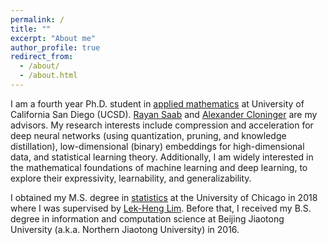 ```yaml
---
permalink: /
title: ""
excerpt: "About me"
author_profile: true
redirect_from: 
  - /about/
  - /about.html
---
```


I am a fourth year Ph.D. student in [applied mathematics](https://math.ucsd.edu) at University of California San Diego (UCSD). [Rayan Saab](https://mathweb.ucsd.edu/~rsaab/) and [Alexander Cloninger](https://ccom.ucsd.edu/~acloninger/index.html) are my advisors. My research interests include compression and acceleration for deep neural networks (using quantization, pruning, and knowledge distillation), low-dimensional (binary) embeddings for high-dimensional data, and statistical learning theory. Additionally, I am widely interested in the mathematical foundations of machine learning and deep learning, to explore their expressivity, learnability, and generalizability.

I obtained my M.S. degree in [statistics](https://stat.uchicago.edu) at the University of Chicago in 2018 where I was supervised by [Lek-Heng Lim](https://www.stat.uchicago.edu/~lekheng/). Before that, I received my B.S. degree in information and computation science at Beijing Jiaotong University (a.k.a. Northern Jiaotong University) in 2016.

